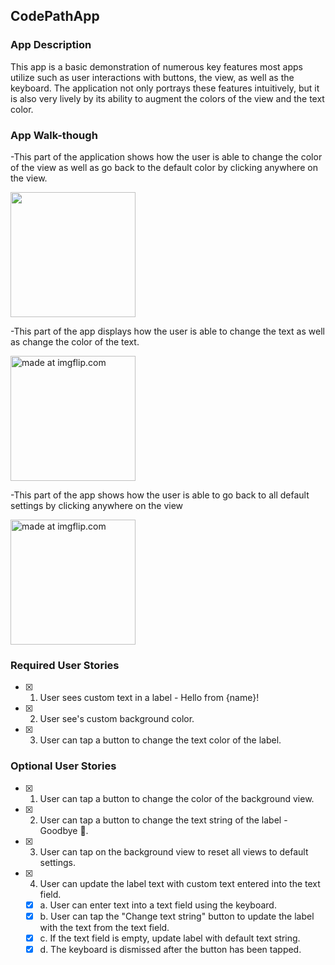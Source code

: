 
## CodePathApp

### App Description
This app is a basic demonstration of numerous key features most apps utilize such as user interactions with buttons, the view, as well as the keyboard. The application not only portrays these features intuitively, but it is also very lively by its ability to augment the colors of the view and the text color. 

### App Walk-though
-This part of the application shows how the user is able to change the color of the view as well as go back to the default color by clicking anywhere on the view.

<img src="https://giphy.com/embed/5tbjm5VqZqrbOyrtb6" width=200><br>

-This part of the app displays how the user is able to change the text as well as change the color of the text.

<a href="https://imgflip.com/gif/2h1xd0"><img src="https://i.imgflip.com/2h1xd0.gif" title="made at imgflip.com" width=200/></a>

-This part of the app shows how the user is able to go back to all default settings by clicking anywhere on the view

<a href="https://imgflip.com/gif/2h1xe5"><img src="https://i.imgflip.com/2h1xe5.gif" title="made at imgflip.com" width=200/></a>

### Required User Stories
- [x] 1. User sees custom text in a label - Hello from {name}!
- [x] 2. User see's custom background color.
- [x] 3. User can tap a button to change the text color of the label.

### Optional User Stories
- [x] 1. User can tap a button to change the color of the background view.
- [x] 2. User can tap a button to change the text string of the label - Goodbye 👋.
- [x] 3. User can tap on the background view to reset all views to default settings.
- [x] 4. User can update the label text with custom text entered into the text field.
   - [x] a. User can enter text into a text field using the keyboard.
   - [x] b. User can tap the "Change text string" button to update the label with the text from the text field.
   - [x] c. If the text field is empty, update label with default text string.
   - [x] d. The keyboard is dismissed after the button has been tapped.